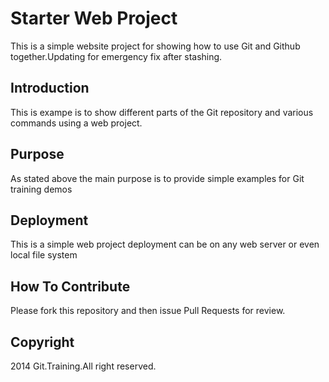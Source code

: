 # Starter Web Project

This is a simple website project for showing how to use Git and Github together.Updating for emergency fix after stashing.

## Introduction

This is exampe is to show different parts of the Git repository and various commands using a web project.

## Purpose

As stated above the main purpose is to provide simple examples for Git training demos

## Deployment

This is a simple web project deployment can be on any web server or even local file system

## How To Contribute

Please fork this repository and then issue Pull Requests for review.

## Copyright

2014 Git.Training.All right reserved.


